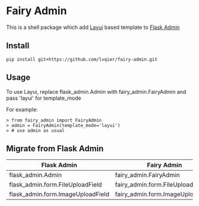 # Fairy Admin

This is a shell package which add [Layui](https://www.layui.com/) based template to [Flask Admin](https://github.com/flask-admin/flask-admin)


## Install

```
pip install git+https://github.com/lvqier/fairy-admin.git
```

## Usage

To use Layui, replace flask_admin.Admin with fairy_admin.FairyAdmin and pass 'layui' for template_mode

For example:
```
> from fairy_admin import FairyAdmin
> admin = FairyAdmin(template_mode='layui')
> # use admin as usual

```


## Migrate from Flask Admin

|Flask Admin|Fairy Admin|
|-----------|-----------|
|flask_admin.Admin|fairy_admin.FairyAdmin|
|flask_admin.form.FileUploadField|fairy_admin.form.FileUploadField|
|flask_admin.form.ImageUploadField|fairy_admin.form.ImageUploadField|
